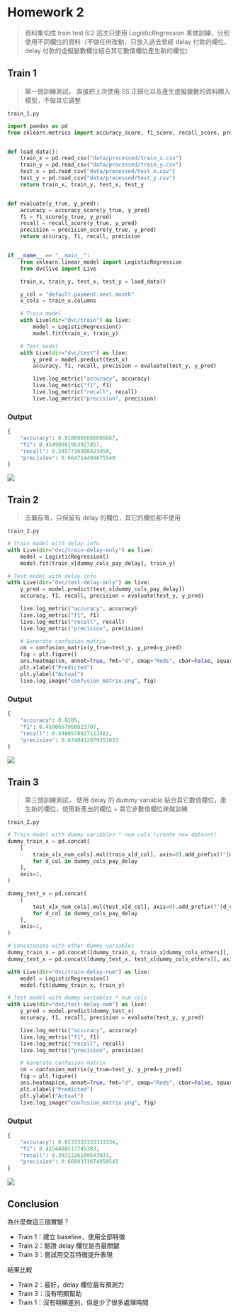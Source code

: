 # Homework 2

> 資料集切成 train test 8:2
> 這次只使用 LogisticRegression 來做訓練，分別使用不同欄位的資料（不做任何改動、只放入過去曾經 delay 付款的欄位、delay 付款的虛擬變數欄位結合其它數值欄位產生新的欄位）

## Train 1

> 第一個訓練測試，
直接把上次使用 SS 正歸化以及產生虛擬變數的資料餵入模型，不做其它調整

`train_1.py`

```python
import pandas as pd
from sklearn.metrics import accuracy_score, f1_score, recall_score, precision_score


def load_data():
    train_x = pd.read_csv("data/processed/train_x.csv")
    train_y = pd.read_csv("data/processed/train_y.csv")
    test_x = pd.read_csv("data/processed/test_x.csv")
    test_y = pd.read_csv("data/processed/test_y.csv")
    return train_x, train_y, test_x, test_y


def evaluate(y_true, y_pred):
    accuracy = accuracy_score(y_true, y_pred)
    f1 = f1_score(y_true, y_pred)
    recall = recall_score(y_true, y_pred)
    precision = precision_score(y_true, y_pred)
    return accuracy, f1, recall, precision


if __name__ == "__main__":
    from sklearn.linear_model import LogisticRegression
    from dvclive import Live

    train_x, train_y, test_x, test_y = load_data()

    y_col = "default.payment.next.month"
    x_cols = train_x.columns

    # Train model
    with Live(dir="dvc/train") as live:
        model = LogisticRegression()
        model.fit(train_x, train_y)

    # Test model
    with Live(dir="dvc/test") as live:
        y_pred = model.predict(test_x)
        accuracy, f1, recall, precision = evaluate(test_y, y_pred)

        live.log_metric("accuracy", accuracy)
        live.log_metric("f1", f1)
        live.log_metric("recall", recall)
        live.log_metric("precision", precision)
```

### Output

```python
{
    "accuracy": 0.8186666666666667,
    "f1": 0.45490981963927857,
    "recall": 0.3457730388423458,
    "precision": 0.664714494875549
}
```

![](dvc/test/plots/images/confusion_matrix.png)

## Train 2
> 去蕪存菁，只保留有 delay 的欄位，其它的欄位都不使用

`train_2.py`

```python
# Train model with delay info
with Live(dir="dvc/train-delay-only") as live:
    model = LogisticRegression()
    model.fit(train_x[dummy_cols_pay_delay], train_y)

# Test model with delay info
with Live(dir="dvc/test-delay-only") as live:
    y_pred = model.predict(test_x[dummy_cols_pay_delay])
    accuracy, f1, recall, precision = evaluate(test_y, y_pred)

    live.log_metric("accuracy", accuracy)
    live.log_metric("f1", f1)
    live.log_metric("recall", recall)
    live.log_metric("precision", precision)

    # Generate confusion matrix
    cm = confusion_matrix(y_true=test_y, y_pred=y_pred)
    fig = plt.figure()
    sns.heatmap(cm, annot=True, fmt="d", cmap="Reds", cbar=False, square=True)
    plt.xlabel("Predicted")
    plt.ylabel("Actual")
    live.log_image("confusion_matrix.png", fig)
```

### Output

```python
{
    "accuracy": 0.8205,
    "f1": 0.4590657960823707,
    "recall": 0.3480578827113481,
    "precision": 0.6740412979351033
}
```

![](dvc/test-delay-only/plots/images/confusion_matrix.png)

## Train 3

> 第三個訓練測試，
使用 delay 的 dummy variable 結合其它數值欄位，產生新的欄位，使用新產出的欄位 + 其它非數值欄位來做訓練

`train_2.py`

```python
# Train model with dummy variables * num cols (create new dataset)
dummy_train_x = pd.concat(
    [
        train_x[x_num_cols].mul(train_x[d_col], axis=0).add_prefix(f"{d_col}_")
        for d_col in dummy_cols_pay_delay
    ],
    axis=1,
)

dummy_test_x = pd.concat(
    [
        test_x[x_num_cols].mul(test_x[d_col], axis=0).add_prefix(f"{d_col}_")
        for d_col in dummy_cols_pay_delay
    ],
    axis=1,
)

# Concatenate with other dummy variables
dummy_train_x = pd.concat([dummy_train_x, train_x[dummy_cols_others]], axis=1)
dummy_test_x = pd.concat([dummy_test_x, test_x[dummy_cols_others]], axis=1)

with Live(dir="dvc/train-delay-num") as live:
    model = LogisticRegression()
    model.fit(dummy_train_x, train_y)

# Test model with dummy variables * num cols
with Live(dir="dvc/test-delay-num") as live:
    y_pred = model.predict(dummy_test_x)
    accuracy, f1, recall, precision = evaluate(test_y, y_pred)

    live.log_metric("accuracy", accuracy)
    live.log_metric("f1", f1)
    live.log_metric("recall", recall)
    live.log_metric("precision", precision)

    # Generate confusion matrix
    cm = confusion_matrix(y_true=test_y, y_pred=y_pred)
    fig = plt.figure()
    sns.heatmap(cm, annot=True, fmt="d", cmap="Reds", cbar=False, square=True)
    plt.xlabel("Predicted")
    plt.ylabel("Actual")
    live.log_image("confusion_matrix.png", fig)
```

### Output

```python
{
    "accuracy": 0.8133333333333334,
    "f1": 0.4154488517745303,
    "recall": 0.3031226199543031,
    "precision": 0.6600331674958541
}
```

![](dvc/test-delay-num/plots/images/confusion_matrix.png)

## Conclusion

為什麼做這三個實驗？

- Train 1：建立 baseline，使用全部特徵
- Train 2：驗證 delay 欄位是否最關鍵
- Train 3：嘗試用交互特徵提升表現

結果比較
- Train 2：最好，delay 欄位最有預測力
- Train 3：沒有明顯幫助
- Train 1：沒有明顯差別，但是少了很多處理時間
